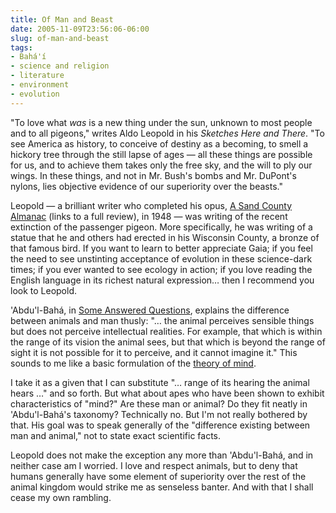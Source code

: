 ```yaml
---
title: Of Man and Beast
date: 2005-11-09T23:56:06-06:00
slug: of-man-and-beast
tags:
- Bahá'í
- science and religion
- literature
- environment
- evolution
---
```


<!-- todo: links -->

"To love what _was_ is a new thing under the sun, unknown to most
people and to all pigeons," writes Aldo Leopold in his _Sketches Here and
There_. "To see America as history, to conceive of destiny as a becoming,
to smell a hickory tree through the still lapse of ages — all these things are possible for us, and to achieve them takes only the free sky, and the will to ply our wings. In these things, and not in Mr. Bush's bombs and Mr. DuPont's nylons, lies objective evidence of our superiority over the beasts."

<!-- truncate -->

Leopold — a brilliant writer who completed his opus, [A Sand County Almanac](http://www.treelink.org/woodnotes/vol2/no1/sandcnty.htm) (links to a full review), in 1948 — was writing of the recent extinction of the passenger pigeon. More specifically, he was writing of a statue that he and others had erected in his Wisconsin County, a bronze of that famous bird. If you want to learn to better appreciate Gaia; if you feel the need to see unstinting acceptance of evolution in these science-dark times; if you ever wanted to see ecology in action; if you love reading the English language in its richest natural expression… then I recommend you look to Leopold.

'Abdu'l-Bahá, in [Some Answered Questions](http://www.bahai-library.com/writings/abdulbaha/saq), explains the difference between animals and man thusly: "… the animal perceives sensible things but does not perceive intellectual realities. For example, that which is within the range of its vision the animal sees, but that which is beyond the range of sight it is not possible for it to perceive, and it cannot imagine it." This sounds to me like a basic formulation of the [theory of mind](http://en.wikipedia.org/wiki/Theory_of_mind).

I take it as a given that I can substitute "… range of its hearing the animal hears …" and so forth. But what about apes who have been shown to exhibit characteristics of "mind?" Are these man or animal? Do they fit neatly in 'Abdu'l-Bahá's taxonomy? Technically no. But I'm not really bothered by that. His goal was to speak generally of the "difference existing between man and animal," not to state exact scientific facts.

Leopold does not make the exception any more than 'Abdu'l-Bahá, and in neither case am I worried. I love and respect animals, but to deny that humans generally have some element of superiority over the rest of the animal kingdom would strike me as senseless banter. And with that I shall cease my own rambling.
